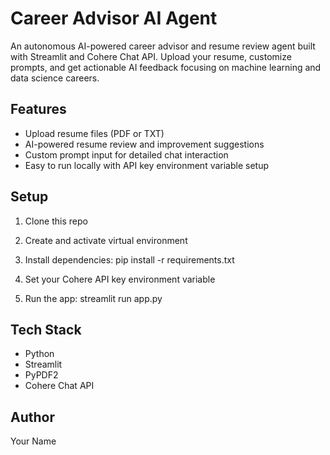 # Career Advisor AI Agent 
 
An autonomous AI-powered career advisor and resume review agent built with Streamlit and Cohere Chat API. Upload your resume, customize prompts, and get actionable AI feedback focusing on machine learning and data science careers. 
 
## Features 
- Upload resume files (PDF or TXT) 
- AI-powered resume review and improvement suggestions 
- Custom prompt input for detailed chat interaction 
- Easy to run locally with API key environment variable setup 
 
## Setup 
1. Clone this repo 
2. Create and activate virtual environment 
3. Install dependencies: 
pip install -r requirements.txt 
 
4. Set your Cohere API key environment variable 
5. Run the app: 
streamlit run app.py 
 
## Tech Stack 
- Python 
- Streamlit 
- PyPDF2 
- Cohere Chat API 
 
## Author 
Your Name 
